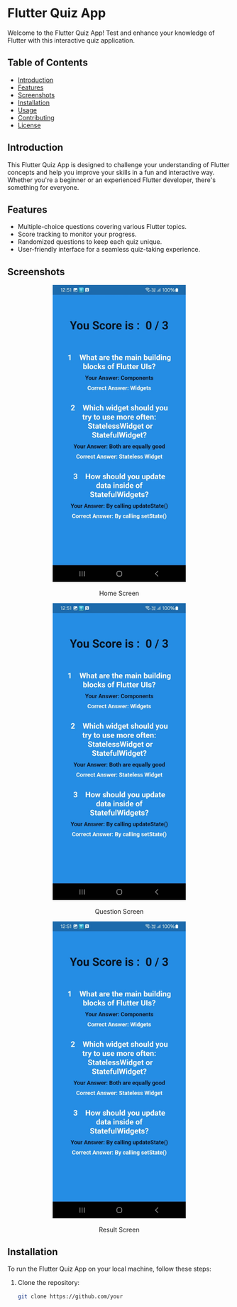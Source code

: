 # Flutter Quiz App

Welcome to the Flutter Quiz App! Test and enhance your knowledge of Flutter with this interactive quiz application.

## Table of Contents
- [Introduction](#introduction)
- [Features](#features)
- [Screenshots](#screenshots)
- [Installation](#installation)
- [Usage](#usage)
- [Contributing](#contributing)
- [License](#license)

## Introduction

This Flutter Quiz App is designed to challenge your understanding of Flutter concepts and help you improve your skills in a fun and interactive way. Whether you're a beginner or an experienced Flutter developer, there's something for everyone.

## Features

- Multiple-choice questions covering various Flutter topics.
- Score tracking to monitor your progress.
- Randomized questions to keep each quiz unique.
- User-friendly interface for a seamless quiz-taking experience.

## Screenshots
<div align="center">
  <img src="/screenshots/screenshot3.png.jpeg" alt="Home Screen" width="300">
  <p>Home Screen</p>
</div>

<div align="center">
  <img src="/screenshots/screenshot3.png.jpeg" alt="Que Screen" width="300">
  <p>Question Screen</p>
</div>

<div align="center">
  <img src="/screenshots/screenshot3.png.jpeg" alt="Result Screen" width="300">
  <p>Result Screen</p>
</div>

## Installation

To run the Flutter Quiz App on your local machine, follow these steps:

1. Clone the repository:

    ```bash
    git clone https://github.com/your
